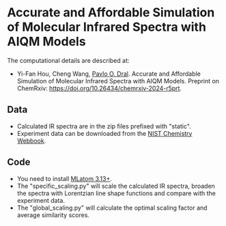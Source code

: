 # Accurate and Affordable Simulation of Molecular Infrared Spectra with AIQM Models

The computational details are described at:

- Yi-Fan Hou, Cheng Wang, [Pavlo O. Dral](http://dr-dral.com). Accurate and Affordable Simulation of Molecular Infrared Spectra with AIQM Models. Preprint on ChemRxiv: https://doi.org/10.26434/chemrxiv-2024-r5prt.

## Data

- Calculated IR spectra are in the zip files prefixed with "static".
- Experiment data can be downloaded from the [NIST Chemistry Webbook](https://webbook.nist.gov/chemistry/).

## Code

- You need to install [MLatom 3.13+](https://github.com/dralgroup/mlatom).
- The "specific_scaling.py" will scale the calculated IR spectra, broaden the spectra with Lorentzian line shape functions and compare with the experiment data.
- The "global_scaling.py" will calculate the optimal scaling factor and average similarity scores.
